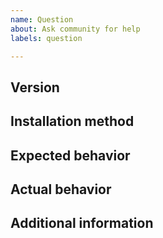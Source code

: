 ```yaml
---
name: Question
about: Ask community for help
labels: question

---
```


<!--- ↑↑ Provide a general summary of the issue in the Title above ↑↑ -->

Version
-------
<!-- Versions of Sympa and related software -->

Installation method
-------------------
<!-- How you installed Sympa: deb, rpm, ports, ... or source package -->

Expected behavior
-----------------
<!--- Tell us what should happen -->

Actual behavior
---------------
<!--- Tell us what happens instead of the expected behavior -->

Additional information
----------------------
<!--- You may also attach files using "selecting them" link below. -->
<!--- NOTE that you should not include sensitive information! -->


